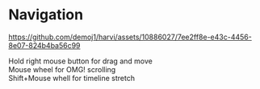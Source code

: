 # Navigation

https://github.com/demoj1/harvi/assets/10886027/7ee2ff8e-e43c-4456-8e07-824b4ba56c99

Hold right mouse button for drag and move  
Mouse wheel for OMG! scrolling  
Shift+Mouse whell for timeline stretch  
